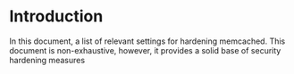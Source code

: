 # Introduction
In this document, a list of relevant settings for hardening memcached.
This document is non-exhaustive, however, it provides a solid base of security hardening 
measures
